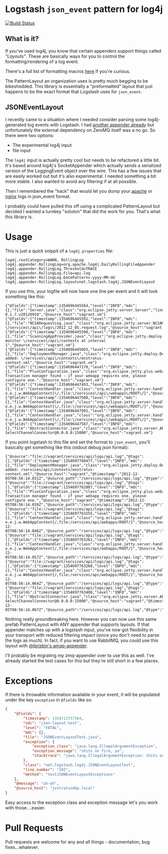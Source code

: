 # Logstash `json_event` pattern for log4j

[![Build Status](https://travis-ci.org/lusis/log4j-jsonevent-layout.png)](https://travis-ci.org/lusis/log4j-jsonevent-layout)

## What is it?
If you've used log4j, you know that certain appenders support things called _"Layouts"_. These are basically ways for you to control the formatting/rendering of a log event.

There's a full list of formatting macros [here](http://logging.apache.org/log4j/1.2/apidocs/org/apache/log4j/PatternLayout.html) if you're curious.

The PatternLayout an organization uses is pretty much begging to be bikeshedded. This library is essentially a "preformatted" layout that just happens to be the exact format that Logstash uses for `json_event`.

## JSONEventLayout
I recently came to a situation where I needed consider parsing some log4j-generated log events with Logstash. I had [another appender already](https://github.com/lusis/zmq-appender) but unfortunately the external dependency on ZeroMQ itself was a no go. So there were two options:

- The experimental log4j input
- file input

The `log4j` input is actually pretty cool but needs to be refactored a little bit. It's based around log4j's SocketAppender which actually sends a serialized version of the LoggingEvent object over the wire. This has a few issues that are easily worked out but it's also experimental. I needed something a bit more stable. I also wanted to avoid any filtering if at all possible.

Then I remembered the "hack" that would let you dump your [apache](http://cookbook.logstash.net/recipes/apache-json-logs/) or [nginx](http://blog.pkhamre.com/2012/08/23/logging-to-logstash-json-format-in-nginx/) logs in json_event format.

I probably could have pulled this off using a complicated PatternLayout but decided I wanted a turnkey "soluton" that did the work for you. That's what this library is.

# Usage
This is just a quick snippit of a `log4j.properties` file:

```
log4j.rootCategory=WARN, RollingLog
log4j.appender.RollingLog=org.apache.log4j.DailyRollingFileAppender
log4j.appender.RollingLog.Threshold=TRACE
log4j.appender.RollingLog.File=api.log
log4j.appender.RollingLog.DatePattern=.yyyy-MM-dd
log4j.appender.RollingLog.layout=net.logstash.log4j.JSONEventLayout
```

If you use this, your logfile will now have one line per event and it will look something like this:

```
{"@fields":{"timestamp":1354696445564,"level":"INFO","mdc":{},"file":"Server.java","class":"org.eclipse.jetty.server.Server","line_number":"268","method":"doStart"},"@message":"jetty-8.1.7.v20120910","@source_host":"vagrant.vm"}
{"@fields":{"timestamp":1354696445591,"level":"INFO","mdc":{},"file":"NCSARequestLog.java","class":"org.eclipse.jetty.server.NCSARequestLog","line_number":"649","method":"doStart"},"@message":"Opened \/services\/api\/logs\/2012_12_05.request.log","@source_host":"vagrant.vm"}
{"@fields":{"timestamp":1354696445598,"level":"INFO","mdc":{},"file":"ScanningAppProvider.java","class":"org.eclipse.jetty.deploy.providers.ScanningAppProvider","line_number":"113","method":"doStart"},"@message":"Deployment monitor \/services\/api\/contexts at interval 1","@source_host":"vagrant.vm"}
{"@fields":{"timestamp":1354696445603,"level":"INFO","mdc":{},"file":"DeploymentManager.java","class":"org.eclipse.jetty.deploy.DeploymentManager","line_number":"132","method":"addApp"},"@message":"Deployable added: \/services\/api\/contexts\/enstratus-context.xml","@source_host":"vagrant.vm"}
{"@fields":{"timestamp":1354696447170,"level":"INFO","mdc":{},"file":"PlusConfiguration.java","class":"org.eclipse.jetty.plus.webapp.PlusConfiguration","line_number":"95","method":"bindUserTransaction"},"@message":"No Transaction manager found - if your webapp requires one, please configure one.","@source_host":"vagrant.vm"}
{"@fields":{"timestamp":1354696447493,"level":"INFO","mdc":{},"file":"ContextHandler.java","class":"org.eclipse.jetty.server.handler.ContextHandler","line_number":"772","method":"callContextInitialized"},"@message":"started o.e.j.w.WebAppContext{\/,file:\/services\/api\/webapps\/ROOT\/}","@source_host":"vagrant.vm"}
{"@fields":{"timestamp":1354696447500,"level":"INFO","mdc":{},"file":"ContextHandler.java","class":"org.eclipse.jetty.server.handler.ContextHandler","line_number":"772","method":"callContextInitialized"},"@message":"started o.e.j.w.WebAppContext{\/,file:\/services\/api\/webapps\/ROOT\/}","@source_host":"vagrant.vm"}
{"@fields":{"timestamp":1354696447501,"level":"INFO","mdc":{},"file":"ContextHandler.java","class":"org.eclipse.jetty.server.handler.ContextHandler","line_number":"772","method":"callContextInitialized"},"@message":"started o.e.j.w.WebAppContext{\/,file:\/services\/api\/webapps\/ROOT\/}","@source_host":"vagrant.vm"}
{"@fields":{"timestamp":1354696447587,"level":"INFO","mdc":{},"file":"AbstractConnector.java","class":"org.eclipse.jetty.server.AbstractConnector","line_number":"338","method":"doStart"},"@message":"Started SelectChannelConnector@0.0.0.0:15000","@source_host":"vagrant.vm"}
```

If you point logstash to this file and set the format to `json_event`, you'll basically get something like this (stdout debug json format):

```
{"@source":"file://vagrant/services/api/logs/api.log","@tags":[],"@fields":{"timestamp":1354697760477,"level":"INFO","mdc":{},"file":"DeploymentManager.java","class":"org.eclipse.jetty.deploy.DeploymentManager","line_number":"132","method":"addApp"},"@message":"Deployable added: /services/api/contexts/enstratus-context.xml","@source_host":"vagrant","@timestamp":"2012-12-05T08:56:14.031Z","@source_path":"/services/api/logs/api.log","@type":"apilog"}
{"@source":"file://vagrant/services/api/logs/api.log","@tags":[],"@fields":{"timestamp":1354697762807,"level":"INFO","mdc":{},"file":"PlusConfiguration.java","class":"org.eclipse.jetty.plus.webapp.PlusConfiguration","line_number":"95","method":"bindUserTransaction"},"@message":"No Transaction manager found - if your webapp requires one, please configure one.","@source_host":"vagrant","@timestamp":"2012-12-05T08:56:14.039Z","@source_path":"/services/api/logs/api.log","@type":"apilog"}
{"@source":"file://vagrant/services/api/logs/api.log","@tags":[],"@fields":{"timestamp":1354697763255,"level":"INFO","mdc":{},"file":"ContextHandler.java","class":"org.eclipse.jetty.server.handler.ContextHandler","line_number":"772","method":"callContextInitialized"},"@message":"started o.e.j.w.WebAppContext{/,file:/services/api/webapps/ROOT/}","@source_host":"vagrant","@timestamp":"2012-12-05T08:56:14.046Z","@source_path":"/services/api/logs/api.log","@type":"apilog"}
{"@source":"file://vagrant/services/api/logs/api.log","@tags":[],"@fields":{"timestamp":1354697763261,"level":"INFO","mdc":{},"file":"ContextHandler.java","class":"org.eclipse.jetty.server.handler.ContextHandler","line_number":"772","method":"callContextInitialized"},"@message":"started o.e.j.w.WebAppContext{/,file:/services/api/webapps/ROOT/}","@source_host":"vagrant","@timestamp":"2012-12-05T08:56:14.057Z","@source_path":"/services/api/logs/api.log","@type":"apilog"}
{"@source":"file://vagrant/services/api/logs/api.log","@tags":[],"@fields":{"timestamp":1354697763268,"level":"INFO","mdc":{},"file":"ContextHandler.java","class":"org.eclipse.jetty.server.handler.ContextHandler","line_number":"772","method":"callContextInitialized"},"@message":"started o.e.j.w.WebAppContext{/,file:/services/api/webapps/ROOT/}","@source_host":"vagrant","@timestamp":"2012-12-05T08:56:14.064Z","@source_path":"/services/api/logs/api.log","@type":"apilog"}
{"@source":"file://vagrant/services/api/logs/api.log","@tags":[],"@fields":{"timestamp":1354697763408,"level":"INFO","mdc":{},"file":"AbstractConnector.java","class":"org.eclipse.jetty.server.AbstractConnector","line_number":"338","method":"doStart"},"@message":"Started SelectChannelConnector@0.0.0.0:15000","@source_host":"vagrant","@timestamp":"2012-12-05T08:56:14.067Z","@source_path":"/services/api/logs/api.log","@type":"apilog"}
```

Nothing really groundbreaking here. However you can now use this same prefab PatternLayout with ANY appender that supports layouts. If that appender matches up with a logstash input, you've now got flexibility in your transport with reduced filtering impact (since you don't need to parse the logs as much). In fact, if you want to use RabbitMQ, you could use this layout with [@jbrisbin's amqp-appender](https://github.com/jbrisbin/vcloud/tree/master/amqp-appender).

I'll probably be migrating my zmq-appender over to use this as well. I've already started the test cases for this but they're still short in a few places.

# Exceptions

If there is throwable information available in your event, it will be populated under the key `exception` in `@fields` like so:

```json
{
    "@fields": {
        "timestamp": 1354713757564,
        "ndc": "json-layout-test",
        "level": "FATAL",
        "mdc": {},
        "file": "JSONEventLayoutTest.java",
        "exception": {
            "exception_class": "java.lang.IllegalArgumentException",
            "exception_message": "shits on fire, yo",
            "stacktrace": "java.lang.IllegalArgumentException: shits on fire, yo\n\tat net.logstash.log4j.JSONEventLayoutTest.testJSONEventLayoutExceptions(JSONEventLayoutTest.java:102)\n\tat sun.reflect.NativeMethodAccessorImpl.invoke0(Native Method)\n\tat sun.reflect.NativeMethodAccessorImpl.invoke(NativeMethodAccessorImpl.java:39)\n\tat sun.reflect.DelegatingMethodAccessorImpl.invoke(DelegatingMethodAccessorImpl.java:25)\n\tat java.lang.reflect.Method.invoke(Method.java:597)\n\tat org.junit.runners.model.FrameworkMethod$1.runReflectiveCall(FrameworkMethod.java:44)\n\tat org.junit.internal.runners.model.ReflectiveCallable.run(ReflectiveCallable.java:15)\n\tat org.junit.runners.model.FrameworkMethod.invokeExplosively(FrameworkMethod.java:41)\n\tat org.junit.internal.runners.statements.InvokeMethod.evaluate(InvokeMethod.java:20)\n\tat org.junit.internal.runners.statements.RunAfters.evaluate(RunAfters.java:31)\n\tat org.junit.runners.BlockJUnit4ClassRunner.runChild(BlockJUnit4ClassRunner.java:76)\n\tat org.junit.runners.BlockJUnit4ClassRunner.runChild(BlockJUnit4ClassRunner.java:50)\n\tat org.junit.runners.ParentRunner$3.run(ParentRunner.java:193)\n\tat org.junit.runners.ParentRunner$1.schedule(ParentRunner.java:52)\n\tat org.junit.runners.ParentRunner.runChildren(ParentRunner.java:191)\n\tat org.junit.runners.ParentRunner.access$000(ParentRunner.java:42)\n\tat org.junit.runners.ParentRunner$2.evaluate(ParentRunner.java:184)\n\tat org.junit.internal.runners.statements.RunBefores.evaluate(RunBefores.java:28)\n\tat org.junit.runners.ParentRunner.run(ParentRunner.java:236)\n\tat org.apache.maven.surefire.junit4.JUnit4TestSet.execute(JUnit4TestSet.java:53)\n\tat org.apache.maven.surefire.junit4.JUnit4Provider.executeTestSet(JUnit4Provider.java:123)\n\tat org.apache.maven.surefire.junit4.JUnit4Provider.invoke(JUnit4Provider.java:104)\n\tat sun.reflect.NativeMethodAccessorImpl.invoke0(Native Method)\n\tat sun.reflect.NativeMethodAccessorImpl.invoke(NativeMethodAccessorImpl.java:39)\n\tat sun.reflect.DelegatingMethodAccessorImpl.invoke(DelegatingMethodAccessorImpl.java:25)\n\tat java.lang.reflect.Method.invoke(Method.java:597)\n\tat org.apache.maven.surefire.util.ReflectionUtils.invokeMethodWithArray(ReflectionUtils.java:164)\n\tat org.apache.maven.surefire.booter.ProviderFactory$ProviderProxy.invoke(ProviderFactory.java:110)\n\tat org.apache.maven.surefire.booter.SurefireStarter.invokeProvider(SurefireStarter.java:175)\n\tat org.apache.maven.surefire.booter.SurefireStarter.runSuitesInProcessWhenForked(SurefireStarter.java:107)\n\tat org.apache.maven.surefire.booter.ForkedBooter.main(ForkedBooter.java:68)"
        },
        "class": "net.logstash.log4j.JSONEventLayoutTest",
        "line_number": "102",
        "method": "testJSONEventLayoutExceptions"
    },
    "@message": "uh-oh",
    "@source_host": "jvstratusmbp.local"
}
```

Easy access to the exception class and exception message let's you work with those....easier.

# Pull Requests
Pull requests are welcome for any and all things - documentation, bug fixes...whatever.
